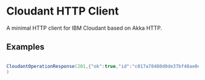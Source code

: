 # Cloudant HTTP Client

A minimal HTTP client for IBM Cloudant based on Akka HTTP.

## Examples

```scala

CloudantOperationResponse(201,{"ok":true,"id":"c017a78480d0de37bf48ae0c1ea78497","rev":"1-acc307ed2aedd491f0267c9c9b623388"}
)



```